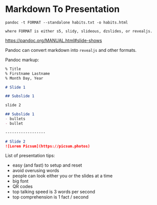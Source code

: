 # Markdown To Presentation

```
pandoc -t FORMAT --standalone habits.txt -o habits.html

where FORMAT is either s5, slidy, slideous, dzslides, or revealjs.
```

https://pandoc.org/MANUAL.html#slide-shows

Pandoc can convert markdown into `revealjs` and other formats.

Pandoc markup:
```md
% Title
% Firstname Lastname
% Month Day, Year

# Slide 1

## Subslide 1

slide 2

## Subslide 1
- bullets
- bullet

------------------

# Slide 2
![Lorem Picsum](https://picsum.photos)

```

List of presentation tips:
- easy (and fast) to setup and reset
- avoid overusing words
- people can look either you or the slides at a time
- big font
- QR codes
- top talking speed is 3 words per second
- top comprehension is 1 fact / second
